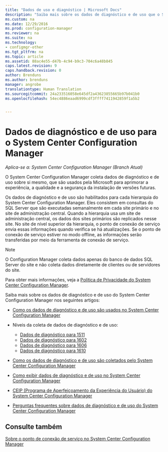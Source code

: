 ```yaml
---
title: "Dados de uso e diagnóstico | Microsoft Docs"
description: "Saiba mais sobre os dados de diagnóstico e de uso que o System Center Configuration Manager coleta sobre si mesmo."
ms.custom: na
ms.date: 12/29/2016
ms.prod: configuration-manager
ms.reviewer: na
ms.suite: na
ms.technology:
- configmgr-other
ms.tgt_pltfrm: na
ms.topic: article
ms.assetid: 88ac4e55-d47b-4c94-b9c3-704c6a48b845
caps.latest.revision: 9
caps.handback.revision: 0
author: Brenduns
ms.author: brenduns
manager: angrobe
translationtype: Human Translation
ms.sourcegitcommit: 24a233516058e645df2a43623855665b97b041b0
ms.openlocfilehash: 54ec4886eaad6999cdf3ffff7411942859f1a5b2


---
```

# <a name="diagnostics-and-usage-data-for-system-center-configuration-manager"></a>Dados de diagnóstico e de uso para o System Center Configuration Manager

*Aplica-se a: System Center Configuration Manager (Branch Atual)*

O System Center Configuration Manager coleta dados de diagnóstico e de uso sobre si mesmo, que são usados pela Microsoft para aprimorar a experiência, a qualidade e a segurança da instalação de versões futuras.  

 Os dados de diagnóstico e de uso são habilitados para cada hierarquia do System Center Configuration Manager. Eles consistem em consultas do SQL Server que são executadas semanalmente em cada site primário e no site de administração central. Quando a hierarquia usa um site de administração central, os dados dos sites primários são replicados nesse site. No site de nível superior da hierarquia, o ponto de conexão de serviço envia essas informações quando verifica se há atualizações. Se o ponto de conexão de serviço estiver no modo offline, as informações serão transferidas por meio da ferramenta de conexão de serviço.  

> [!NOTE]  
>  O Configuration Manager coleta dados apenas do banco de dados SQL Server do site e não coleta dados diretamente de clientes ou de servidores do site.  

 Para obter mais informações, veja a [Política de Privacidade do System Center Configuration Manager](http://go.microsoft.com/fwlink/?LinkID=626527).  

 Saiba mais sobre os dados de diagnóstico e de uso do System Center Configuration Manager nos seguintes artigos:  

-   [Como os dados de diagnóstico e de uso são usados no System Center Configuration Manager](../../../core/plan-design/diagnostics/how-diagnostics-and-usage-data-is-used.md)  

-   Níveis da coleta de dados de diagnóstico e de uso:
    - [Dados de diagnóstico para 1511](/sccm/core/plan-design/diagnostics/levels-of-diagnostic-usage-data-collection-1511)
    - [Dados de diagnóstico para 1602](/sccm/core/plan-design/diagnostics/levels-of-diagnostic-usage-data-collection-1602)
    - [Dados de diagnóstico para 1606](/sccm/core/plan-design/diagnostics/levels-of-diagnostic-usage-data-collection-1606)  
    - [Dados de diagnóstico para 1610](/sccm/core/plan-design/diagnostics/levels-of-diagnostic-usage-data-collection-1610)  

-   [Como os dados de diagnóstico e de uso são coletados pelo System Center Configuration Manager](../../../core/plan-design/diagnostics/how-diagnostics-and-usage-data-is-collected.md)  

-   [Como exibir dados de diagnóstico e de uso no System Center Configuration Manager](../../../core/plan-design/diagnostics/view-diagnostics-and-usage-data.md)  

-   [CEIP (Programa de Aperfeiçoamento da Experiência do Usuário) do System Center Configuration Manager](../../../core/plan-design/diagnostics/customer-experience-improvement-program-ceip.md)  

-   [Perguntas frequentes sobre dados de diagnóstico e de uso do System Center Configuration Manager](../../../core/understand/frequently-asked-questions-about-diagnostics-and-usage-data.md)  

## <a name="see-also"></a>Consulte também  
 [Sobre o ponto de conexão de serviço no System Center Configuration Manager](../../../core/servers/deploy/configure/about-the-service-connection-point.md)



<!--HONumber=Dec16_HO5-->


